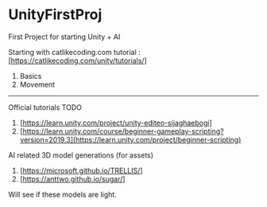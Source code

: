 # UnityFirstProj
First Project for starting Unity + AI


Starting with catlikecoding.com tutorial
: [https://catlikecoding.com/unity/tutorials/]
1. Basics
2. Movement


----
Official tutorials TODO
1. [https://learn.unity.com/project/unity-editeo-sijaghaebogi]
2. [https://learn.unity.com/course/beginner-gameplay-scripting?version=2019.3](https://learn.unity.com/project/beginner-scripting)



AI related 3D model generations (for assets)
1. [https://microsoft.github.io/TRELLIS/]
2. [https://anttwo.github.io/sugar/]

Will see if these models are light. 
